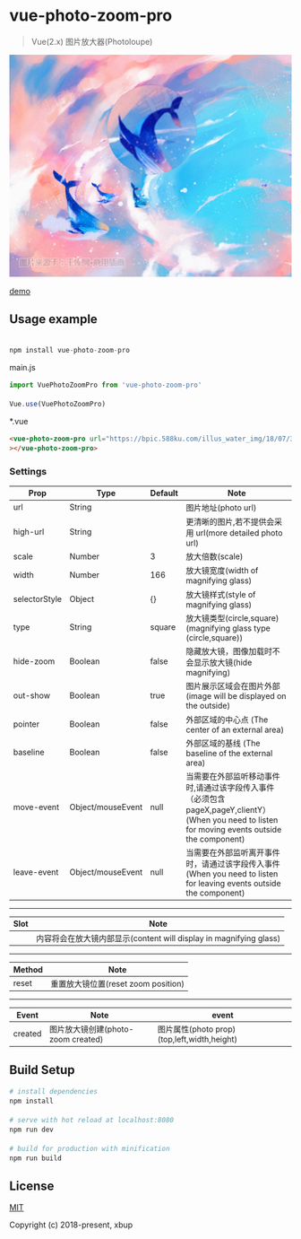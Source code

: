 # vue-photo-zoom-pro

> Vue(2.x) 图片放大器(Photoloupe)

![example](example.png)

[demo](https://codepen.io/xbup/project/editor/AjnEgE)

## Usage example

```js

npm install vue-photo-zoom-pro

```

main.js

```js
import VuePhotoZoomPro from 'vue-photo-zoom-pro'

Vue.use(VuePhotoZoomPro)
```

*.vue

```html
<vue-photo-zoom-pro url="https://bpic.588ku.com/illus_water_img/18/07/30/f3c7060bc28216271dc8c4630b288331.jpg!/watermark/url/L3dhdGVyL3dhdGVyX2JhY2tfNDAwXzIwMC5wbmc=/repeat/true"
></vue-photo-zoom-pro>
```

### Settings

| Prop          | Type              | Default | Note                                                                                                                                             |
| ------------- | ----------------- | ------- | ------------------------------------------------------------------------------------------------------------------------------------------------ |
| url           | String            |         | 图片地址(photo url)                                                                                                                              |
| high-url      | String            |         | 更清晰的图片,若不提供会采用 url(more detailed photo url)                                                                                         |
| scale         | Number            | 3       | 放大倍数(scale)                                                                                                                                  |
| width         | Number            | 166     | 放大镜宽度(width of magnifying glass)                                                                                                            |
| selectorStyle | Object            | {}      | 放大镜样式(style of magnifying glass)                                                                                                            |
| type          | String            | square  | 放大镜类型(circle,square)(magnifying glass type (circle,square))                                                                                 |
| hide-zoom     | Boolean           | false   | 隐藏放大镜，图像加载时不会显示放大镜(hide magnifying)                                                                                            |
| out-show      | Boolean           | true    | 图片展示区域会在图片外部(image will be displayed on the outside)                                                                                 |
| pointer       | Boolean           | false   | 外部区域的中心点 (The center of an external area)                                                                                                |
| baseline      | Boolean           | false   | 外部区域的基线 (The baseline of the external area)                                                                                               |
| move-event    | Object/mouseEvent | null    | 当需要在外部监听移动事件时,请通过该字段传入事件（必须包含 pageX,pageY,clientY）(When you need to listen for moving events outside the component) |
| leave-event   | Object/mouseEvent | null    | 当需要在外部监听离开事件时，请通过该字段传入事件(When you need to listen for leaving events outside the component)                               |

---

| Slot | Note                                                               |
| ---- | ------------------------------------------------------------------ |
|      | 内容将会在放大镜内部显示(content will display in magnifying glass) |

---

| Method | Note                                |
| ------ | ----------------------------------- |
| reset  | 重置放大镜位置(reset zoom position) |

---

| Event   | Note                               | event                                       |
| ------- | ---------------------------------- | ------------------------------------------- |
| created | 图片放大镜创建(photo-zoom created) | 图片属性(photo prop)(top,left,width,height) |

## Build Setup

```bash
# install dependencies
npm install

# serve with hot reload at localhost:8080
npm run dev

# build for production with minification
npm run build
```

## License

[MIT](https://opensource.org/licenses/MIT)

Copyright (c) 2018-present, xbup
